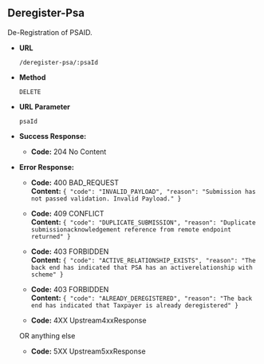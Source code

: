 Deregister-Psa
-----------------------
De-Registration of PSAID.

* **URL**

  `/deregister-psa/:psaId`

* **Method**

  `DELETE`
  
* **URL Parameter**

  `psaId`  

* **Success Response:**

  * **Code:** 204 No Content<br />

* **Error Response:**

  * **Code:** 400 BAD_REQUEST <br />
    **Content:** `{
                     "code": "INVALID_PAYLOAD",
                     "reason": "Submission has not passed validation. Invalid Payload."
                  }`

  * **Code:** 409 CONFLICT <br />
    **Content:** `{
                              "code": "DUPLICATE_SUBMISSION",
                              "reason": "Duplicate submissionacknowledgement reference from remote endpoint returned"
                          }`
                          
  * **Code:** 403 FORBIDDEN <br />
    **Content:** `{
                            "code": "ACTIVE_RELATIONSHIP_EXISTS",
                            "reason": "The back end has indicated that PSA has an activerelationship with scheme"
                        }`
                        
  * **Code:** 403 FORBIDDEN <br />
    **Content:** `{
                            "code": "ALREADY_DEREGISTERED",
                            "reason": "The back end has indicated that Taxpayer is already deregistered"
                        }`
    
  * **Code:** 4XX Upstream4xxResponse <br />

  OR anything else

  * **Code:** 5XX Upstream5xxResponse <br />